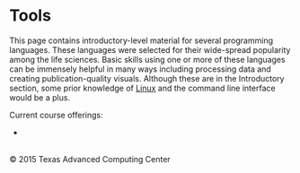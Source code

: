 # Tools

This page contains introductory-level material for several programming languages. These languages were selected for their wide-spread popularity among the life sciences. Basic skills using one or more of these languages can be immensely helpful in many ways including processing data and creating publication-quality visuals.  Although these are in the Introductory section, some prior knowledge of [Linux](../IntroToLinux) and the command line interface would be a plus.

Current course offerings:

* 




<br>
&copy; 2015 Texas Advanced Computing Center


